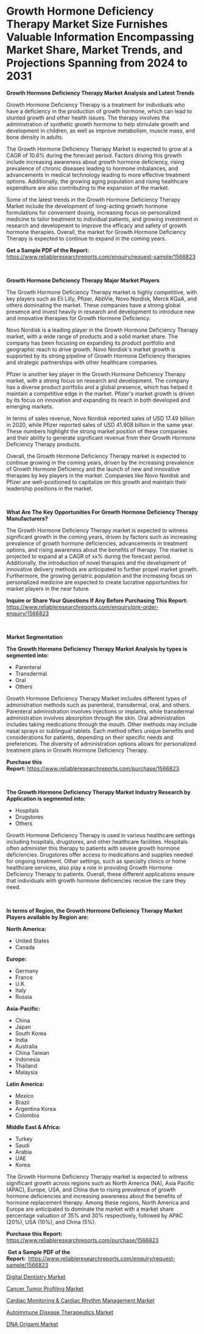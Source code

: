 <p><h1>Growth Hormone Deficiency Therapy Market Size Furnishes Valuable Information Encompassing Market Share, Market Trends, and Projections Spanning from 2024 to 2031</h1></p><p><strong>Growth Hormone Deficiency Therapy Market Analysis and Latest Trends</strong></p>
<p><p>Growth Hormone Deficiency Therapy is a treatment for individuals who have a deficiency in the production of growth hormone, which can lead to stunted growth and other health issues. The therapy involves the administration of synthetic growth hormone to help stimulate growth and development in children, as well as improve metabolism, muscle mass, and bone density in adults.</p><p>The Growth Hormone Deficiency Therapy Market is expected to grow at a CAGR of 10.6% during the forecast period. Factors driving this growth include increasing awareness about growth hormone deficiency, rising prevalence of chronic diseases leading to hormone imbalances, and advancements in medical technology leading to more effective treatment options. Additionally, the growing aging population and rising healthcare expenditure are also contributing to the expansion of the market.</p><p>Some of the latest trends in the Growth Hormone Deficiency Therapy Market include the development of long-acting growth hormone formulations for convenient dosing, increasing focus on personalized medicine to tailor treatment to individual patients, and growing investment in research and development to improve the efficacy and safety of growth hormone therapies. Overall, the market for Growth Hormone Deficiency Therapy is expected to continue to expand in the coming years.</p></p>
<p><strong>Get a Sample PDF of the Report:&nbsp;</strong> <a href="https://www.reliableresearchreports.com/enquiry/request-sample/1566823">https://www.reliableresearchreports.com/enquiry/request-sample/1566823</a></p>
<p>&nbsp;</p>
<p><strong>Growth Hormone Deficiency Therapy Major Market Players</strong></p>
<p><p>The Growth Hormone Deficiency Therapy market is highly competitive, with key players such as Eli Lilly, Pfizer, AbbVie, Novo Nordisk, Merck KGaA, and others dominating the market. These companies have a strong global presence and invest heavily in research and development to introduce new and innovative therapies for Growth Hormone Deficiency.</p><p>Novo Nordisk is a leading player in the Growth Hormone Deficiency Therapy market, with a wide range of products and a solid market share. The company has been focusing on expanding its product portfolio and geographic reach to drive growth. Novo Nordisk's market growth is supported by its strong pipeline of Growth Hormone Deficiency therapies and strategic partnerships with other healthcare companies.</p><p>Pfizer is another key player in the Growth Hormone Deficiency Therapy market, with a strong focus on research and development. The company has a diverse product portfolio and a global presence, which has helped it maintain a competitive edge in the market. Pfizer's market growth is driven by its focus on innovation and expanding its reach in both developed and emerging markets.</p><p>In terms of sales revenue, Novo Nordisk reported sales of USD 17.49 billion in 2020, while Pfizer reported sales of USD 41.908 billion in the same year. These numbers highlight the strong market position of these companies and their ability to generate significant revenue from their Growth Hormone Deficiency Therapy products.</p><p>Overall, the Growth Hormone Deficiency Therapy market is expected to continue growing in the coming years, driven by the increasing prevalence of Growth Hormone Deficiency and the launch of new and innovative therapies by key players in the market. Companies like Novo Nordisk and Pfizer are well-positioned to capitalize on this growth and maintain their leadership positions in the market.</p></p>
<p>&nbsp;</p>
<p><strong>What Are The Key Opportunities For Growth Hormone Deficiency Therapy Manufacturers?</strong></p>
<p><p>The Growth Hormone Deficiency Therapy market is expected to witness significant growth in the coming years, driven by factors such as increasing prevalence of growth hormone deficiencies, advancements in treatment options, and rising awareness about the benefits of therapy. The market is projected to expand at a CAGR of xx% during the forecast period. Additionally, the introduction of novel therapies and the development of innovative delivery methods are anticipated to further propel market growth. Furthermore, the growing geriatric population and the increasing focus on personalized medicine are expected to create lucrative opportunities for market players in the near future.</p></p>
<p><strong>Inquire or Share Your Questions If Any Before Purchasing This Report:</strong> <a href="https://www.reliableresearchreports.com/enquiry/pre-order-enquiry/1566823">https://www.reliableresearchreports.com/enquiry/pre-order-enquiry/1566823</a></p>
<p>&nbsp;</p>
<p><strong>Market Segmentation</strong></p>
<p><strong>The Growth Hormone Deficiency Therapy Market Analysis by types is segmented into:</strong></p>
<p><ul><li>Parenteral</li><li>Transdermal</li><li>Oral</li><li>Others</li></ul></p>
<p><p>Growth Hormone Deficiency Therapy Market includes different types of administration methods such as parenteral, transdermal, oral, and others. Parenteral administration involves injections or implants, while transdermal administration involves absorption through the skin. Oral administration includes taking medications through the mouth. Other methods may include nasal sprays or sublingual tablets. Each method offers unique benefits and considerations for patients, depending on their specific needs and preferences. The diversity of administration options allows for personalized treatment plans in Growth Hormone Deficiency Therapy.</p></p>
<p><strong>Purchase this Report:&nbsp;</strong><a href="https://www.reliableresearchreports.com/purchase/1566823">https://www.reliableresearchreports.com/purchase/1566823</a></p>
<p>&nbsp;</p>
<p><strong>The Growth Hormone Deficiency Therapy Market Industry Research by Application is segmented into:</strong></p>
<p><ul><li>Hospitals</li><li>Drugstores</li><li>Others</li></ul></p>
<p><p>Growth Hormone Deficiency Therapy is used in various healthcare settings including hospitals, drugstores, and other healthcare facilities. Hospitals often administer this therapy to patients with severe growth hormone deficiencies. Drugstores offer access to medications and supplies needed for ongoing treatment. Other settings, such as specialty clinics or home healthcare services, also play a role in providing Growth Hormone Deficiency Therapy to patients. Overall, these different applications ensure that individuals with growth hormone deficiencies receive the care they need.</p></p>
<p>&nbsp;</p>
<p><strong>In terms of Region, the Growth Hormone Deficiency Therapy Market Players available by Region are:</strong></p>
<p>
    <p> <strong> North America: </strong>
        <ul>
            <li>United States</li>
            <li>Canada</li>
        </ul>
        </p> 
    <p> <strong> Europe: </strong>
        <ul>
            <li>Germany</li>
            <li>France</li>
            <li>U.K.</li>
            <li>Italy</li>
            <li>Russia</li>
        </ul>
        </p> 
    <p> <strong> Asia-Pacific: </strong>
        <ul>
            <li>China</li>
            <li>Japan</li>
            <li>South Korea</li>
            <li>India</li>
            <li>Australia</li>
            <li>China Taiwan</li>
            <li>Indonesia</li>
            <li>Thailand</li>
            <li>Malaysia</li>
        </ul>
        </p> 
    <p> <strong> Latin America: </strong>
        <ul>
            <li>Mexico</li>
            <li>Brazil</li>
            <li>Argentina Korea</li>
            <li>Colombia</li>
        </ul>
        </p> 
    <p> <strong> Middle East & Africa: </strong>
        <ul>
            <li>Turkey</li>
            <li>Saudi</li>
            <li>Arabia</li>
            <li>UAE</li>
            <li>Korea</li>
        </ul>
    </p>
    </p>
<p><p>The Growth Hormone Deficiency Therapy market is expected to witness significant growth across regions such as North America (NA), Asia Pacific (APAC), Europe, USA, and China due to rising prevalence of growth hormone deficiencies and increasing awareness about the benefits of hormone replacement therapy. Among these regions, North America and Europe are anticipated to dominate the market with a market share percentage valuation of 35% and 30% respectively, followed by APAC (20%), USA (10%), and China (5%).</p></p>
<p><strong>Purchase this Report: </strong><a href="https://www.reliableresearchreports.com/purchase/1566823">https://www.reliableresearchreports.com/purchase/1566823</a></p>
<p>&nbsp;<strong>Get a Sample PDF of the Report:&nbsp;&nbsp;</strong><a href="https://www.reliableresearchreports.com/enquiry/request-sample/1566823">https://www.reliableresearchreports.com/enquiry/request-sample/1566823</a></p>
<p><strong></strong></p>
<p><p><a href="https://medium.com/@nelsonhauck/digital-dentistry-market-size-and-market-trends-complete-industry-overview-2024-to-2031-d70d5256a83c">Digital Dentistry Market</a></p><p><a href="https://medium.com/@angelageorge32/cancer-tumor-profiling-market-analysis-its-cagr-market-segmentation-and-global-industry-overview-355d01b16fdb">Cancer Tumor Profiling Market</a></p><p><a href="https://medium.com/@angelageorge32/cardiac-monitoring-amp-cardiac-rhythm-management-market-size-reveals-the-best-marketing-channels-e98275125b0b">Cardiac Monitoring & Cardiac Rhythm Management Market</a></p><p><a href="https://medium.com/@nelsonhauck/autoimmune-disease-therapeutics-market-size-reveals-the-best-marketing-channels-in-global-industry-7ebe798dcb46">Autoimmune Disease Therapeutics Market</a></p><p><a href="https://medium.com/@irwingibson727/dna-origami-market-competitive-analysis-market-trends-and-forecast-to-2031-2aaa6a99bd40">DNA Origami Market</a></p></p>